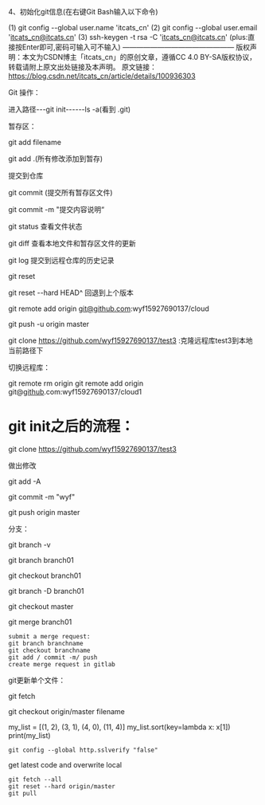 4、初始化git信息(在右键Git Bash输入以下命令)

(1) git config --global user.name 'itcats_cn'
(2) git config --global user.email 'itcats_cn@itcats.cn'
(3) ssh-keygen -t rsa -C 'itcats_cn@itcats.cn'   (plus:直接按Enter即可,密码可输入可不输入)
————————————————
版权声明：本文为CSDN博主「itcats_cn」的原创文章，遵循CC 4.0 BY-SA版权协议，转载请附上原文出处链接及本声明。
原文链接：https://blog.csdn.net/itcats_cn/article/details/100936303



Git 操作：

进入路径---git init------ls -a(看到	.git)



暂存区：

git add filename

git add .(所有修改添加到暂存)





提交到仓库

git commit (提交所有暂存区文件)

git commit -m "提交内容说明“



git status 查看文件状态	



git diff 查看本地文件和暂存区文件的更新

git log 提交到远程仓库的历史记录

git reset <commit ID>

git reset --hard HEAD^ 回退到上个版本







git remote add origin git@github.com:wyf15927690137/cloud

git push -u origin master 

git clone https://github.com/wyf15927690137/test3   :克隆远程库test3到本地当前路径下



切换远程库：

git remote rm origin
git remote add origin git@[github](https://so.csdn.net/so/search?q=github&spm=1001.2101.3001.7020).com:wyf15927690137/cloud1



# git init之后的流程：

git clone  https://github.com/wyf15927690137/test3

做出修改

git add -A

git commit -m "wyf"

git push origin master





分支：

git branch -v

git branch branch01

git checkout branch01

git branch -D branch01

git checkout master

git merge branch01

```
submit a merge request:
git branch branchname
git checkout branchname
git add / commit -m/ push
create merge request in gitlab
```



git更新单个文件：

git fetch 

git checkout origin/master filename

my_list = [(1, 2), (3, 1), (4, 0), (11, 4)]
my_list.sort(key=lambda x: x[1])
print(my_list)

```
git config --global http.sslverify "false"
```

get latest code and overwrite local

```
git fetch --all
git reset --hard origin/master
git pull
```

